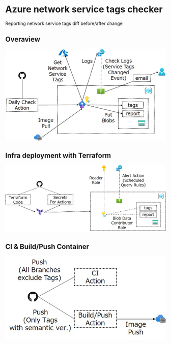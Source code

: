 # Azure network service tags checker

Reporting network service tags diff before/after change

## Overaview

![Overview](https://raw.githubusercontent.com/ToruMakabe/Images/master/servicetags-checker-1.jpg?raw=true "Overview")

## Infra deployment with Terraform

![Deploy](https://raw.githubusercontent.com/ToruMakabe/Images/master/servicetags-checker-2.jpg?raw=true "Deploy")

## CI & Build/Push Container

![CIandBuild](https://raw.githubusercontent.com/ToruMakabe/Images/master/servicetags-checker-3.jpg?raw=true "CIandBuild")
